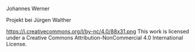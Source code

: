 Johannes Werner

Projekt bei Jürgen Walther


https://i.creativecommons.org/l/by-nc/4.0/88x31.png
This work is licensed under a Creative Commons Attribution-NonCommercial 4.0 International License.
